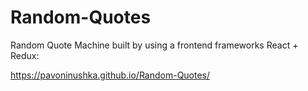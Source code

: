 # Random-Quotes

Random Quote Machine built by using a frontend frameworks React + Redux:

https://pavoninushka.github.io/Random-Quotes/
